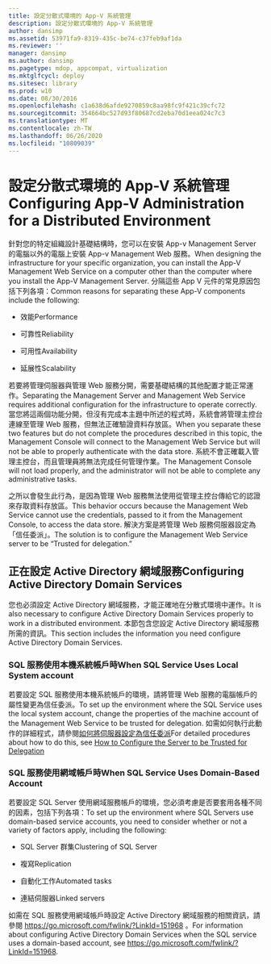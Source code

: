 ```yaml
---
title: 設定分散式環境的 App-V 系統管理
description: 設定分散式環境的 App-V 系統管理
author: dansimp
ms.assetid: 53971fa9-8319-435c-be74-c37feb9af1da
ms.reviewer: ''
manager: dansimp
ms.author: dansimp
ms.pagetype: mdop, appcompat, virtualization
ms.mktglfcycl: deploy
ms.sitesec: library
ms.prod: w10
ms.date: 08/30/2016
ms.openlocfilehash: c1a638d6afde9270859c8aa98fc9f421c39cfc72
ms.sourcegitcommit: 354664bc527d93f80687cd2eba70d1eea024c7c3
ms.translationtype: MT
ms.contentlocale: zh-TW
ms.lasthandoff: 06/26/2020
ms.locfileid: "10809039"
---
```

# <span data-ttu-id="7bb07-103">設定分散式環境的 App-V 系統管理</span><span class="sxs-lookup"><span data-stu-id="7bb07-103">Configuring App-V Administration for a Distributed Environment</span></span>


<span data-ttu-id="7bb07-104">針對您的特定組織設計基礎結構時，您可以在安裝 App-v Management Server 的電腦以外的電腦上安裝 App-v Management Web 服務。</span><span class="sxs-lookup"><span data-stu-id="7bb07-104">When designing the infrastructure for your specific organization, you can install the App-V Management Web Service on a computer other than the computer where you install the App-V Management Server.</span></span> <span data-ttu-id="7bb07-105">分隔這些 App V 元件的常見原因包括下列各項：</span><span class="sxs-lookup"><span data-stu-id="7bb07-105">Common reasons for separating these App-V components include the following:</span></span>

-   <span data-ttu-id="7bb07-106">效能</span><span class="sxs-lookup"><span data-stu-id="7bb07-106">Performance</span></span>

-   <span data-ttu-id="7bb07-107">可靠性</span><span class="sxs-lookup"><span data-stu-id="7bb07-107">Reliability</span></span>

-   <span data-ttu-id="7bb07-108">可用性</span><span class="sxs-lookup"><span data-stu-id="7bb07-108">Availability</span></span>

-   <span data-ttu-id="7bb07-109">延展性</span><span class="sxs-lookup"><span data-stu-id="7bb07-109">Scalability</span></span>

<span data-ttu-id="7bb07-110">若要將管理伺服器與管理 Web 服務分開，需要基礎結構的其他配置才能正常運作。</span><span class="sxs-lookup"><span data-stu-id="7bb07-110">Separating the Management Server and Management Web Service requires additional configuration for the infrastructure to operate correctly.</span></span> <span data-ttu-id="7bb07-111">當您將這兩個功能分開，但沒有完成本主題中所述的程式時，系統會將管理主控台連線至管理 Web 服務，但無法正確驗證資料存放區。</span><span class="sxs-lookup"><span data-stu-id="7bb07-111">When you separate these two features but do not complete the procedures described in this topic, the Management Console will connect to the Management Web Service but will not be able to properly authenticate with the data store.</span></span> <span data-ttu-id="7bb07-112">系統不會正確載入管理主控台，而且管理員將無法完成任何管理作業。</span><span class="sxs-lookup"><span data-stu-id="7bb07-112">The Management Console will not load properly, and the administrator will not be able to complete any administrative tasks.</span></span>

<span data-ttu-id="7bb07-113">之所以會發生此行為，是因為管理 Web 服務無法使用從管理主控台傳給它的認證來存取資料存放區。</span><span class="sxs-lookup"><span data-stu-id="7bb07-113">This behavior occurs because the Management Web Service cannot use the credentials, passed to it from the Management Console, to access the data store.</span></span> <span data-ttu-id="7bb07-114">解決方案是將管理 Web 服務伺服器設定為「信任委派」。</span><span class="sxs-lookup"><span data-stu-id="7bb07-114">The solution is to configure the Management Web Service server to be “Trusted for delegation.”</span></span>

## <span data-ttu-id="7bb07-115">正在設定 Active Directory 網域服務</span><span class="sxs-lookup"><span data-stu-id="7bb07-115">Configuring Active Directory Domain Services</span></span>


<span data-ttu-id="7bb07-116">您也必須設定 Active Directory 網域服務，才能正確地在分散式環境中運作。</span><span class="sxs-lookup"><span data-stu-id="7bb07-116">It is also necessary to configure Active Directory Domain Services properly to work in a distributed environment.</span></span> <span data-ttu-id="7bb07-117">本節包含您設定 Active Directory 網域服務所需的資訊。</span><span class="sxs-lookup"><span data-stu-id="7bb07-117">This section includes the information you need configure Active Directory Domain Services.</span></span>

### <span data-ttu-id="7bb07-118">SQL 服務使用本機系統帳戶時</span><span class="sxs-lookup"><span data-stu-id="7bb07-118">When SQL Service Uses Local System account</span></span>

<span data-ttu-id="7bb07-119">若要設定 SQL 服務使用本機系統帳戶的環境，請將管理 Web 服務的電腦帳戶的屬性變更為信任委派。</span><span class="sxs-lookup"><span data-stu-id="7bb07-119">To set up the environment where the SQL Service uses the local system account, change the properties of the machine account of the Management Web Service to be trusted for delegation.</span></span> <span data-ttu-id="7bb07-120">如需如何執行此動作的詳細程式，請參閱[如何將伺服器設定為信任委派](how-to-configure-the-server-to-be-trusted-for-delegation.md)</span><span class="sxs-lookup"><span data-stu-id="7bb07-120">For detailed procedures about how to do this, see [How to Configure the Server to be Trusted for Delegation](how-to-configure-the-server-to-be-trusted-for-delegation.md)</span></span>

### <span data-ttu-id="7bb07-121">SQL 服務使用網域帳戶時</span><span class="sxs-lookup"><span data-stu-id="7bb07-121">When SQL Service Uses Domain-Based Account</span></span>

<span data-ttu-id="7bb07-122">若要設定 SQL Server 使用網域服務帳戶的環境，您必須考慮是否要套用各種不同的因素，包括下列各項：</span><span class="sxs-lookup"><span data-stu-id="7bb07-122">To set up the environment where SQL Servers use domain-based service accounts, you need to consider whether or not a variety of factors apply, including the following:</span></span>

-   <span data-ttu-id="7bb07-123">SQL Server 群集</span><span class="sxs-lookup"><span data-stu-id="7bb07-123">Clustering of SQL Server</span></span>

-   <span data-ttu-id="7bb07-124">複寫</span><span class="sxs-lookup"><span data-stu-id="7bb07-124">Replication</span></span>

-   <span data-ttu-id="7bb07-125">自動化工作</span><span class="sxs-lookup"><span data-stu-id="7bb07-125">Automated tasks</span></span>

-   <span data-ttu-id="7bb07-126">連結伺服器</span><span class="sxs-lookup"><span data-stu-id="7bb07-126">Linked servers</span></span>

<span data-ttu-id="7bb07-127">如需在 SQL 服務使用網域帳戶時設定 Active Directory 網域服務的相關資訊，請參閱 <https://go.microsoft.com/fwlink/?LinkId=151968> 。</span><span class="sxs-lookup"><span data-stu-id="7bb07-127">For information about configuring Active Directory Domain Services when the SQL service uses a domain-based account, see <https://go.microsoft.com/fwlink/?LinkId=151968>.</span></span>

 

 





